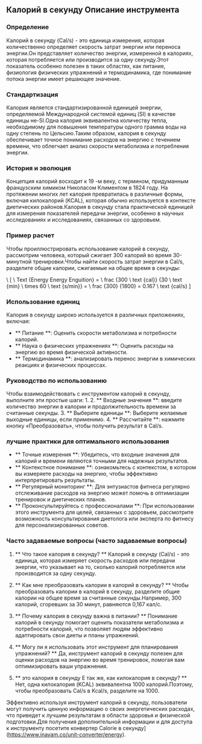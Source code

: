 ## Калорий в секунду Описание инструмента

### Определение
Калорий в секунду (Cal/s) - это единица измерения, которая количественно определяет скорость затрат энергии или переноса энергии.Он представляет количество энергии, измеренной в калориях, которая потребляется или производится за одну секунду.Этот показатель особенно полезен в таких областях, как питание, физиология физических упражнений и термодинамика, где понимание потока энергии имеет решающее значение.

### Стандартизация
Калория является стандартизированной единицей энергии, определяемой Международной системой единиц (SI) в качестве единицы не-SI.Одна калория эквивалентна количеству тепла, необходимому для повышения температуры одного грамма воды на одну степень по Цельсию.Таким образом, калория в секунду обеспечивает точное понимание расходов на энергию с течением времени, что облегчает анализ скорости метаболизма и потребления энергии.

### История и эволюция
Концепция калорий восходит к 19 -м веку, с термином, придуманным французским химиком Николасом Климентом в 1824 году. На протяжении многих лет калория превратилась в различные формы, включая килокалорий (KCAL), которая обычно используется в контексте диетических районов.Калория в секунду стала практической единицей для измерения показателей передачи энергии, особенно в научных исследованиях и исследованиях, связанных со здоровьем.

### Пример расчет
Чтобы проиллюстрировать использование калорий в секунду, рассмотрим человека, который сжигает 300 калорий во время 30-минутной тренировки.Чтобы найти скорость затрат энергии в Cal/s, разделите общие калории, сжигаемые на общее время в секунды:

\ [
\ Text {Energy Energy Enguition} = \ frac {300 \ text {cal}} {30 \ text {min} \ times 60 \ text {s/min}} = \ frac {300} {1800} = 0.167 \ text {cal/s}
\]

### Использование единиц
Калория в секунду широко используется в различных приложениях, включая:
- ** Питание **: Оценить скорости метаболизма и потребности калорий.
- ** Наука о физических упражнениях **: Оценить расходы на энергию во время физической активности.
- ** Термодинамика **: анализировать перенос энергии в химических реакциях и физических процессах.

### Руководство по использованию
Чтобы взаимодействовать с инструментом калорий в секунду, выполните эти простые шаги:
1.
2. ** Входные значения **: введите количество энергии в калории и продолжительность времени за считанные секунды.
3. ** Выберите единицы **: Выберите желаемые выходные единицы, если применимо.
4. ** Рассчитайте **: нажмите кнопку «Преобразовать», чтобы получить результат в Cal/s.

### лучшие практики для оптимального использования
- ** Точные измерения **: Убедитесь, что входные значения для калорий и времени являются точными для надежных результатов.
- ** Контекстное понимание **: ознакомьтесь с контекстом, в котором вы измеряете расходы на энергию, чтобы эффективно интерпретировать результаты.
- ** Регулярный мониторинг **: Для энтузиастов фитнеса регулярно отслеживание расходов на энергию может помочь в оптимизации тренировок и диетических планов.
- ** Проконсультируйтесь с профессионалами **: При использовании этого инструмента для целей, связанных с здоровьем, рассмотрите возможность консультирования диетолога или эксперта по фитнесу для персонализированных советов.

### Часто задаваемые вопросы (часто задаваемые вопросы)

1. ** Что такое калория в секунду? **
Калорий в секунду (Cal/s) - это единица, которая измеряет скорость расходов или передачи энергии, что указывает на то, сколько калорий потребляется или производится за одну секунду.

2. ** Как мне преобразовать калории в калорий в секунду? **
Чтобы преобразовать калории в калорий в секунду, разделите общие калории на общее время за считанные секунды.Например, 300 калорий, сгоревших за 30 минут, равняются 0,167 кал/с.

3. ** Почему калория в секунду важна в питании? **
Понимание калорий в секунду помогает оценить показатели метаболизма и потребности калорий, что позволяет людям эффективно адаптировать свои диеты и планы упражнений.

4. ** Могу ли я использовать этот инструмент для планирования упражнений? **
Да, инструмент калорий в секунду полезен для оценки расходов на энергию во время тренировок, помогая вам оптимизировать ваши упражнения.

5. ** это калория в секунду E так же, как килокалория в секунду? **
Нет, одна килокалория (KCAL) эквивалентна 1000 калорий.Поэтому, чтобы преобразовать Cal/s в Kcal/s, разделите на 1000.

Эффективно используя инструмент калорий в секунду, пользователи могут получить ценную информацию о своих энергетических расходах, что приведет к лучшим результатам в области здоровья и физической подготовки.Для получения дополнительной информации и для доступа к инструменту посетите конвертер Calorie в секунду] (https://www.inayam.co/unit-converter/energy).